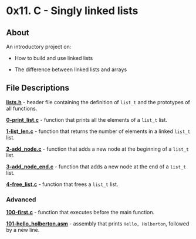 # 0x11. C - Singly linked lists

## About

An introductory project on:

- How to build and use linked lists

- The difference between linked lists and arrays



## File Descriptions

**[lists.h](lists.h)** - header file containing the definition of `list_t` and the prototypes of all functions.



**[0-print_list.c](0-print_list.c)** - function that prints all the elements of a `list_t` list.



**[1-list_len.c](1-list_len.c)** - function that returns the number of elements in a linked `list_t` list.



**[2-add_node.c](2-add_node.c)** - function that adds a new node at the beginning of a `list_t` list.



**[3-add_node_end.c](3-add_node_end.c)** - function that adds a new node at the end of a `list_t` list.



**[4-free_list.c](4-free_list.c)** - function that frees a `list_t` list.



### Advanced

**[100-first.c](100-first.c)** - function that executes before the main function.



**[101-hello_holberton.asm](101-hello_holberton.asm)** - assembly that prints `Hello, Holberton`, followed by a new line.




